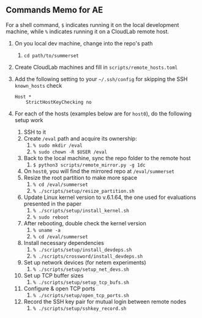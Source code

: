 ## Commands Memo for AE

For a shell command, `$` indicates running it on the local development machine, while `%` indicates running it on a CloudLab remote host.

1. On you local dev machine, change into the repo's path
    1. `cd path/to/summerset`
2. Create CloudLab machines and fill in `scripts/remote_hosts.toml`
3. Add the following setting to your `~/.ssh/config` for skipping the SSH `known_hosts` check

    ```text
    Host *
        StrictHostKeyChecking no
    ```

4. For each of the hosts (examples below are for `host0`), do the following setup work
    1. SSH to it
    2. Create `/eval` path and acquire its ownership:
        1. `% sudo mkdir /eval`
        2. `% sudo chown -R $USER /eval`
    3. Back to the local machine, sync the repo folder to the remote host
        1. `$ python3 scripts/remote_mirror.py -g 1dc`
    4. On `host0`, you will find the mirrored repo at `/eval/summerset`
    5. Resize the root partition to make more space
        1. `% cd /eval/summerset`
        2. `% ./scripts/setup/resize_partition.sh`
    6. Update Linux kernel version to v.6.1.64, the one used for evaluations presented in the paper
        1. `% ./scripts/setup/install_kernel.sh`
        2. `% sudo reboot`
    7. After rebooting, double check the kernel version
        1. `% uname -a`
        2. `% cd /eval/summerset`
    8. Install necessary dependencies
        1. `% ./scripts/setup/install_devdeps.sh`
        2. `% ./scripts/crossword/install_devdeps.sh`
    9. Set up network devices (for netem experiments)
        1. `% ./scripts/setup/setup_net_devs.sh`
    10. Set up TCP buffer sizes
        1. `% ./scripts/setup/setup_tcp_bufs.sh`
    11. Configure & open TCP ports
        1. `% ./scripts/setup/open_tcp_ports.sh`
    12. Record the SSH key pair for mutual login between remote nodes
        1. `% ./scripts/setup/sshkey_record.sh`
